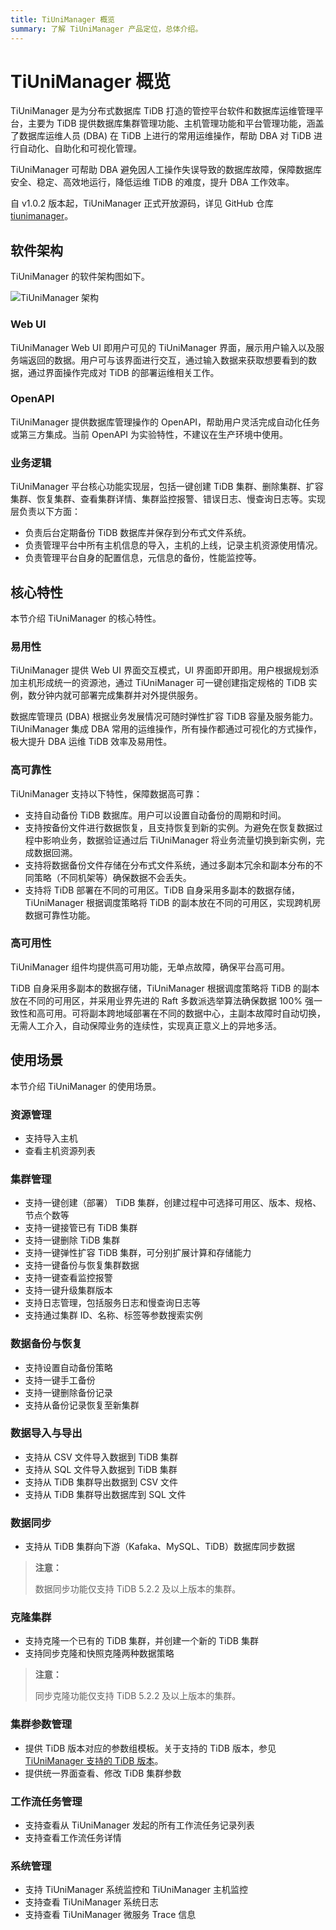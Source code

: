 ```yaml
---
title: TiUniManager 概览
summary: 了解 TiUniManager 产品定位，总体介绍。
---
```


# TiUniManager 概览

TiUniManager 是为分布式数据库 TiDB 打造的管控平台软件和数据库运维管理平台，主要为 TiDB 提供数据库集群管理功能、主机管理功能和平台管理功能，涵盖了数据库运维人员 (DBA) 在 TiDB 上进行的常用运维操作，帮助 DBA 对 TiDB 进行自动化、自助化和可视化管理。

TiUniManager 可帮助 DBA 避免因人工操作失误导致的数据库故障，保障数据库安全、稳定、高效地运行，降低运维 TiDB 的难度，提升 DBA 工作效率。

自 v1.0.2 版本起，TiUniManager 正式开放源码，详见 GitHub 仓库 [tiunimanager](https://github.com/pingcap/tiunimanager)。

## 软件架构

TiUniManager 的软件架构图如下。

![TiUniManager 架构](https://docs-download.pingcap.com/media/images/docs-cn/tiunimanager/tiunimanager-architecture.png)

### Web UI

TiUniManager Web UI 即用户可见的 TiUniManager 界面，展示用户输入以及服务端返回的数据。用户可与该界面进行交互，通过输入数据来获取想要看到的数据，通过界面操作完成对 TiDB 的部署运维相关工作。

### OpenAPI

TiUniManager 提供数据库管理操作的 OpenAPI，帮助用户灵活完成自动化任务或第三方集成。当前 OpenAPI 为实验特性，不建议在生产环境中使用。

### 业务逻辑

TiUniManager 平台核心功能实现层，包括一键创建 TiDB 集群、删除集群、扩容集群、恢复集群、查看集群详情、集群监控报警、错误日志、慢查询日志等。实现层负责以下方面：

- 负责后台定期备份 TiDB 数据库并保存到分布式文件系统。
- 负责管理平台中所有主机信息的导入，主机的上线，记录主机资源使用情况。
- 负责管理平台自身的配置信息，元信息的备份，性能监控等。

## 核心特性

本节介绍 TiUniManager 的核心特性。

### 易用性

TiUniManager 提供 Web UI 界面交互模式，UI 界面即开即用。用户根据规划添加主机形成统一的资源池，通过 TiUniManager 可一键创建指定规格的 TiDB 实例，数分钟内就可部署完成集群并对外提供服务。

数据库管理员 (DBA) 根据业务发展情况可随时弹性扩容 TiDB 容量及服务能力。TiUniManager 集成 DBA 常用的运维操作，所有操作都通过可视化的方式操作，极大提升 DBA 运维 TiDB 效率及易用性。

### 高可靠性

TiUniManager 支持以下特性，保障数据高可靠：

- 支持自动备份 TiDB 数据库。用户可以设置自动备份的周期和时间。
- 支持按备份文件进行数据恢复，且支持恢复到新的实例。为避免在恢复数据过程中影响业务，数据验证通过后 TiUniManager 将业务流量切换到新实例，完成数据回溯。
- 支持将数据备份文件存储在分布式文件系统，通过多副本冗余和副本分布的不同策略（不同机架等）确保数据不会丢失。
- 支持将 TiDB 部署在不同的可用区。TiDB 自身采用多副本的数据存储，TiUniManager 根据调度策略将 TiDB 的副本放在不同的可用区，实现跨机房数据可靠性功能。

### 高可用性

TiUniManager 组件均提供高可用功能，无单点故障，确保平台高可用。

TiDB 自身采用多副本的数据存储，TiUniManager 根据调度策略将 TiDB 的副本放在不同的可用区，并采用业界先进的 Raft 多数派选举算法确保数据 100% 强一致性和高可用。可将副本跨地域部署在不同的数据中心，主副本故障时自动切换，无需人工介入，自动保障业务的连续性，实现真正意义上的异地多活。

## 使用场景

本节介绍 TiUniManager 的使用场景。

### 资源管理

- 支持导入主机
- 查看主机资源列表

### 集群管理

- 支持一键创建（部署） TiDB 集群，创建过程中可选择可用区、版本、规格、节点个数等
- 支持一键接管已有 TiDB 集群
- 支持一键删除 TiDB 集群
- 支持一键弹性扩容 TiDB 集群，可分别扩展计算和存储能力
- 支持一键备份与恢复集群数据
- 支持一键查看监控报警
- 支持一键升级集群版本
- 支持日志管理，包括服务日志和慢查询日志等
- 支持通过集群 ID、名称、标签等参数搜索实例

### 数据备份与恢复

- 支持设置自动备份策略
- 支持一键手工备份
- 支持一键删除备份记录
- 支持从备份记录恢复至新集群

### 数据导入与导出

- 支持从 CSV 文件导入数据到 TiDB 集群
- 支持从 SQL 文件导入数据到 TiDB 集群
- 支持从 TiDB 集群导出数据到 CSV 文件
- 支持从 TiDB 集群导出数据库到 SQL 文件

### 数据同步

- 支持从 TiDB 集群向下游（Kafaka、MySQL、TiDB）数据库同步数据

> **注意：**
>
> 数据同步功能仅支持 TiDB 5.2.2 及以上版本的集群。

### 克隆集群

- 支持克隆一个已有的 TiDB 集群，并创建一个新的 TiDB 集群
- 支持同步克隆和快照克隆两种数据策略

> **注意：**
>
> 同步克隆功能仅支持 TiDB 5.2.2 及以上版本的集群。

### 集群参数管理

- 提供 TiDB 版本对应的参数组模板。关于支持的 TiDB 版本，参见 [TiUniManager 支持的 TiDB 版本](/tiunimanager/tiunimanager-release-notes.md#tiunimanager-支持的-tidb-版本)。
- 提供统一界面查看、修改 TiDB 集群参数

### 工作流任务管理

- 支持查看从 TiUniManager 发起的所有工作流任务记录列表
- 支持查看工作流任务详情

### 系统管理

- 支持 TiUniManager 系统监控和 TiUniManager 主机监控
- 支持查看 TiUniManager 系统日志
- 支持查看 TiUniManager 微服务 Trace 信息
